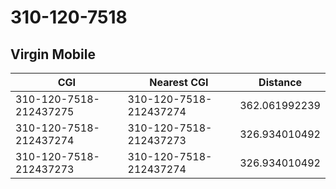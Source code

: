 # 310-120-7518
## Virgin Mobile


| CGI | Nearest CGI | Distance |
|-----|-------------|----------|
| 310-120-7518-212437275 | 310-120-7518-212437274 | 362.061992239 |
| 310-120-7518-212437274 | 310-120-7518-212437273 | 326.934010492 |
| 310-120-7518-212437273 | 310-120-7518-212437274 | 326.934010492 |
